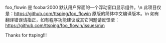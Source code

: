 foo_flowin 是 foobar2000 默认用户界面的一个浮动窗口显示组件。\n
此项目仅是：https://github.com/ttsping/foo_flowin 原版的简体中文编译版本。\n
如有翻译错误请指正，如有程序功能建议或其它问题请反馈至：https://github.com/ttsping/foo_flowin/issues\n\n

Thanks for ttsping!!!

